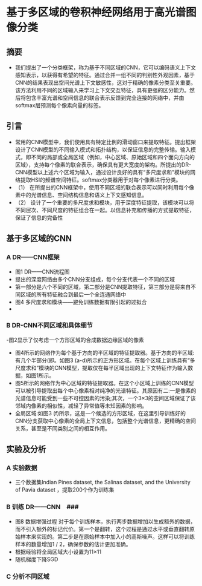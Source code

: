 # 基于多区域的卷积神经网络用于高光谱图像分类 #
## 摘要 ##
- 我们提出了一个分类框架，称为基于不同区域的CNN，它可以编码语义上下文感知表示，以获得有希望的特征。通过合并一组不同的判别性外观因素，基于CNN的结果表现出空间光谱上下文敏感性，这对于精确的像素分类至关重要。该方法利用不同的区域输入来学习上下文交互特征，具有更强的区分能力。然后将包含丰富光谱和空间信息的联合表示反馈到完全连接的网络中，并由softmax层预测每个像素向量的标签。
## 引言 ##
- 常用的CNN模型中，我们使用具有特定比例的滑动窗口来提取特征。提出框架设计了CNN模型的不同输入模式和拓扑结构，以保证信息的完整传输。输入模式，即不同的局部或全局区域（例如，中心区域、原始区域和四个面向方向的区域），支持每个像素的联合表示，确保具有更大宽度的架构。所提出的DR-CNN模型以上述六个区域为输入，通过设计良好的具有“多尺度求和”模块的网络提取HSI的频谱空间特征。softmax分类器用于对每个像素进行分类。
- （1） 在所提出的CNN框架中，使用不同区域的联合表示可以同时利用每个像素中的光谱信息、空间结构信息和语义上下文感知信息。
- （2） 设计了一个重要的多尺度求和模块，用于深度特征提取，该模块可以将不同层次、不同尺度的特征组合在一起。以信息补充和传播的方式提取特征，保证了信息的完备性
## 基于多区域的CNN ##
### A DR——CNN框架 ###
- 图1 DR——CNN流程图
- 提出的深度网络由多个CNN分支组成，每个分支代表一个不同的区域
- 第一部分是六个不同的区域，第二部分是CNN提取特征，第三部分是将来自不同区域的所有特征融合到最后一个全连通网络中
- 图4  多尺度求和模块——避免训练数据有限引起的过拟合
- 
### B DR-CNN不同区域和具体细节 ###
-图2显示了仅考虑一个方形区域的合成数据边缘区域的像素 
- 图4所示的网络作为每个基于方向的半区域的特征提取器。基于方向的半区域:有几个半部分(即。如图3 (a-d)所示的正方形区域。在每个区域上训练具有“多尺度求和”模块的CNN模型，提取仅在每半区域出现的上下文特征作为输入数据，如图1所示。
- 图5所示的网络作为中心区域的特征提取器。在这个小区域上训练的CNN模型可以被引导提取出每个中心像素相对纯净的光谱特征。其原因有二:一是像素的光谱信息可能受到一些不可控因素的污染;其次，一个3×3的空间区域保证了该邻域内像素的相似性，减轻了异常值等未知因素的影响。
- 全局区域:如图3 (f)所示，这是一个候选的方形区域，在这里引导训练好的CNN分支获取中心像素的全局上下文信息，包括整个光谱信息，更精确的空间关系，甚至是不同类别之间的相互作用。
## 实验及分析 ##
### A 实验数据 ###
- 三个数据集Indian Pines dataset, the Salinas dataset, and the University of Pavia dataset ，提取200个作为训练集
### B 训练 DR——CNN　###
- 图8 数据增强过程 对于每个训练样本，执行两步数据增加以生成额外的数据，而不引入额外的标记代价。第一个是翻转，这个过程是通过水平或垂直翻转原始样本来实现的。第二步是在原始样本中加入小的高斯噪声。这样可以将训练样本的数量增加1 / 2，确保参数的估计更加准确。
- 根据经验将全局区域大小设置为11×11
- 随机梯度下降SGD
### C 分析不同区域 ###

